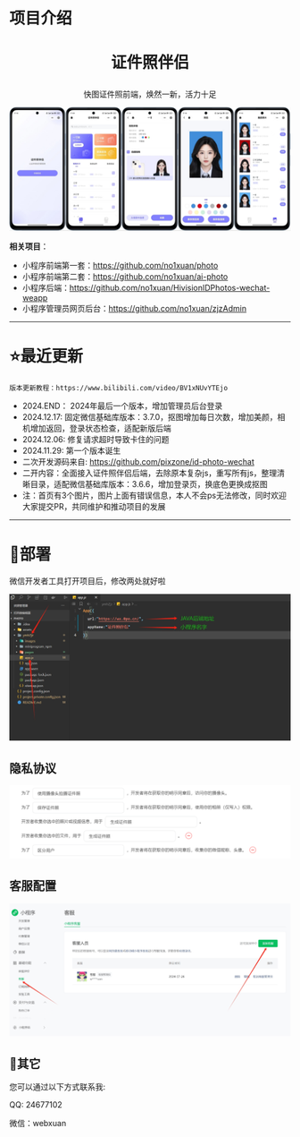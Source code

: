 # 项目介绍

# <p align="center">证件照伴侣</p>
<p align="center">快图证件照前端，焕然一新，活力十足</p>
<p align="center"><img src="./assets/readme/1.png"></p>



**相关项目**：
- 小程序前端第一套：https://github.com/no1xuan/photo
- 小程序前端第二套：https://github.com/no1xuan/ai-photo
- 小程序后端：https://github.com/no1xuan/HivisionIDPhotos-wechat-weapp
- 小程序管理员网页后台：https://github.com/no1xuan/zjzAdmin

------

# ⭐最近更新
    版本更新教程：https://www.bilibili.com/video/BV1xNUvYTEjo

- 2024.END： 2024年最后一个版本，增加管理员后台登录
- 2024.12.17: 固定微信基础库版本：3.7.0，抠图增加每日次数，增加美颜，相机增加返回，登录状态检查，适配新版后端
- 2024.12.06: 修复请求超时导致卡住的问题
- 2024.11.29: 第一个版本诞生
- 二次开发源码来自: https://github.com/pixzone/id-photo-wechat
- 二开内容：全面接入证件照伴侣后端，去除原本复杂js，重写所有js，整理清晰目录，适配微信基础库版本：3.6.6，增加登录页，换底色更换成抠图
- 注：首页有3个图片，图片上面有错误信息，本人不会ps无法修改，同时欢迎大家提交PR，共同维护和推动项目的发展
------

# 🔧部署

微信开发者工具打开项目后，修改两处就好啦

<img src="./assets/readme/2.png">



## 隐私协议

<img src="./assets/readme/4.png">



## 客服配置

<img src="./assets/readme/10.png">



## 📧其它

您可以通过以下方式联系我:

QQ: 24677102

微信：webxuan
